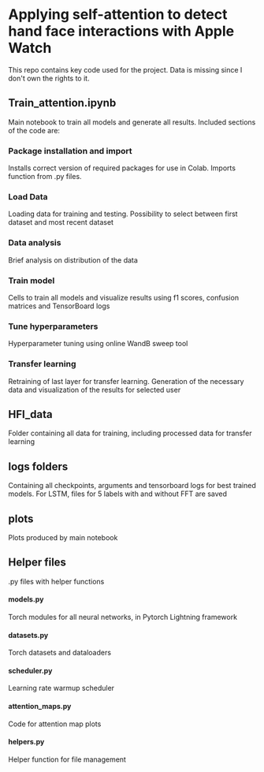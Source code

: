 # Applying self-attention to detect hand face interactions with Apple Watch
This repo contains key code used for the project. Data is missing since I don't own the rights to it.

## Train_attention.ipynb
Main notebook to train all models and generate all results. 
Included sections of the code are:

### Package installation and import
Installs correct version of required packages for use in Colab. Imports function from .py files.

### Load Data
Loading data for training and testing. Possibility to select between first dataset and most recent dataset

### Data analysis
Brief analysis on distribution of the data

### Train model
Cells to train all models and visualize results using f1 scores, confusion matrices and TensorBoard logs

### Tune hyperparameters
Hyperparameter tuning using online WandB sweep tool

### Transfer learning
Retraining of last layer for transfer learning. Generation of the necessary data and visualization of the results for selected user

## HFI_data
Folder containing all data for training, including processed data for transfer learning

## logs folders
Containing all checkpoints, arguments and tensorboard logs for best trained models.
For LSTM, files for 5 labels with and without FFT are saved

## plots
Plots produced by main notebook

## Helper files
.py files with helper functions
#### models.py
Torch modules for all neural networks, in Pytorch Lightning framework

#### datasets.py
Torch datasets and dataloaders

#### scheduler.py
Learning rate warmup scheduler

#### attention_maps.py
Code for attention map plots

#### helpers.py
Helper function for file management
